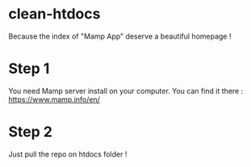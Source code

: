 # clean-htdocs
Because the index of "Mamp App" deserve a beautiful homepage !

# Step 1
You need Mamp server install on your computer. You can find it there : https://www.mamp.info/en/

# Step 2
Just pull the repo on htdocs folder !
